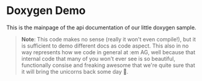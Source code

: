# Doxygen Demo

This is the mainpage of the api documentation of our little doxygen sample.

> **Note**: This code makes no sense (really it won't even compile!), but it is sufficient to demo different
> docs as code aspect. This also in no way represents how we code in general at :em AG, well because that
> internal code that many of you won't ever see is so beautiful, functionally consise and freaking awesome
> that we're quite sure that it will bring the unicorns back some day 🦄.
